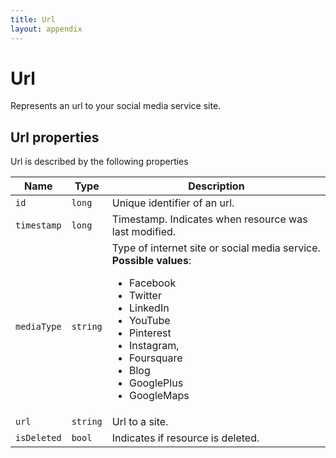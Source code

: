 ```yaml
---
title: Url
layout: appendix
---
```


# Url

Represents an url to your social media service site.


## Url properties

Url is described by the following properties


Name            | Type      | Description
-----|----------|----------------------
`id`            |`long`     | Unique identifier of an url.
`timestamp`    	|`long`     | Timestamp. Indicates when resource was last modified.
`mediaType`   	|`string`   | Type of internet site or social media service. <br><strong>Possible values</strong>: <br><ul><li>Facebook</li><li>Twitter</li><li>LinkedIn</li><li>YouTube</li><li>Pinterest</li><li>Instagram,</li><li>Foursquare</li><li>Blog</li><li>GooglePlus</li><li>GoogleMaps</li></ul>
`url`    		|`string`   | Url to a site.
`isDeleted`     |`bool`     | Indicates if resource is deleted.
